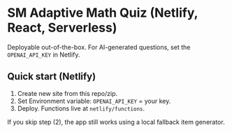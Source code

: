 # SM Adaptive Math Quiz (Netlify, React, Serverless)

Deployable out-of-the-box. For AI-generated questions, set the `OPENAI_API_KEY` in Netlify.

## Quick start (Netlify)
1) Create new site from this repo/zip.
2) Set Environment variable: `OPENAI_API_KEY` = your key.
3) Deploy. Functions live at `netlify/functions`.

If you skip step (2), the app still works using a local fallback item generator.
